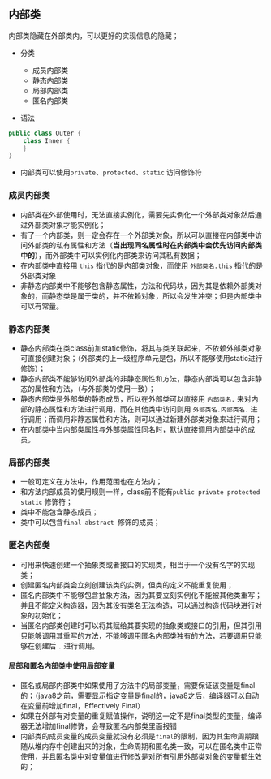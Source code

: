 ## 内部类

内部类隐藏在外部类内，可以更好的实现信息的隐藏；

- 分类
	- 成员内部类
	- 静态内部类
	- 局部内部类
	- 匿名内部类

- 语法
```java
public class Outer {
    class Inner {       
    }
}
```
- 内部类可以使用`private`、`protected`、`static` 访问修饰符

### 成员内部类

- 内部类在外部使用时，无法直接实例化，需要先实例化一个外部类对象然后通过外部类对象才能实例化；  
- 有了一个内部类，则一定会存在一个外部类对象，所以可以直接在内部类中访问外部类的私有属性和方法（**当出现同名属性时在内部类中会优先访问内部类中的**），而外部类中可以实例化内部类来访问其私有数据；  
- 在内部类中直接用 `this` 指代的是内部类对象，而使用 `外部类名.this` 指代的是外部类对象  
- 非静态内部类中不能够包含静态属性，方法和代码块，因为其是依赖外部类对象的，而静态类是属于类的，并不依赖对象，所以会发生冲突；但是内部类中可以有常量。  

### 静态内部类

- 静态内部类在类class前加static修饰，将其与类关联起来，不依赖外部类对象可直接创建对象；（外部类的上一级程序单元是包，所以不能够使用static进行修饰）；
- 静态内部类不能够访问外部类的非静态属性和方法，静态内部类可以包含非静态的属性和方法，（与外部类的使用一致）；
- 静态内部类是外部类的静态成员，所以在外部类可以直接用 `内部类名.` 来对内部的静态属性和方法进行调用，而在其他类中访问则用 `外部类名.内部类名.` 进行调用；而调用非静态属性和方法，则可以通过新建外部类对象来进行调用；
- 在内部类中当内部类属性与外部类属性同名时，默认直接调用内部类中的成员。

### 局部内部类

- 一般可定义在方法中，作用范围也在方法内；  
- 和方法内部成员的使用规则一样，class前不能有`public private protected static` 修饰符；  
- 类中不能包含静态成员；  
- 类中可以包含`final abstract `修饰的成员；  
### 匿名内部类
- 可用来快速创建一个抽象类或者接口的实现类，相当于一个没有名字的实现类；  
- 创建匿名内部类会立刻创建该类的实例，但类的定义不能重复使用；  
- 匿名内部类中不能够包含抽象方法，因为其要立刻实例化不能被其他类重写；并且不能定义构造器，因为其没有类名无法构造，可以通过构造代码块进行对象的初始化；  
- 当匿名内部类创建时可以将其赋给其要实现的抽象类或接口的引用，但其引用只能够调用其重写的方法，不能够调用匿名内部类独有的方法，若要调用只能够在创建后 `.` 进行调用。  
#### 局部和匿名内部类中使用局部变量
- 匿名或局部内部类中如果使用了方法中的局部变量，需要保证该变量是final的；（java8之前，需要显示指定变量是final的，java8之后，编译器可以自动在变量前增加final，Effectively Final）
- 如果在外部有对变量的重复赋值操作，说明这一定不是final类型的变量，编译器无法增加final修饰，会导致匿名内部类里面报错
- 内部类的成员变量的成员变量就没有必须是`final`的限制，因为其生命周期跟随从堆内存中创建出来的对象，生命周期和匿名类一致，可以在匿名类中正常使用，并且匿名类中对变量值进行修改是对所有引用外部类对象的变量都生效的；

